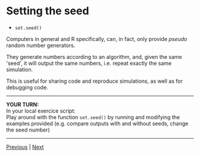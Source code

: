 # Setting the seed

* `set.seed()`

Computers in general and R specifically, can, in fact, only provide *pseudo* random number generators.  

They generate numbers according to an algorithm, and, given the same 'seed', it will output the same numbers, i.e. repeat exactly the same simulation.  

This is useful for sharing code and reproduce simulations, as well as for debugging code.

***

**YOUR TURN:**  
In your local exercice script:  
Play around with the function `set.seed()` by running and modifying the examples provided (e.g. compare outputs with and without seeds, change the seed number)
 
***

[Previous](./repeat.md) | [Next](./sample-size-n.md)  

